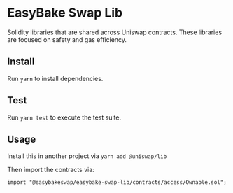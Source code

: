 # EasyBake Swap Lib
Solidity libraries that are shared across Uniswap contracts. These libraries are focused on safety and gas efficiency.

## Install

Run `yarn` to install dependencies.

## Test

Run `yarn test` to execute the test suite.

## Usage

Install this in another project via `yarn add @uniswap/lib` 

Then import the contracts via:

```solidity
import "@easybakeswap/easybake-swap-lib/contracts/access/Ownable.sol"; 
```
